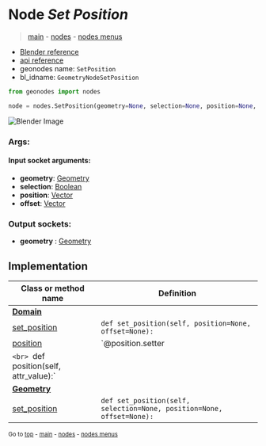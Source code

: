# Node *Set Position*

> [main](../structure.md) - [nodes](nodes.md) - [nodes menus](nodes_menus.md)

- [Blender reference](https://docs.blender.org/manual/en/latest/modeling/geometry_nodes/geometry/set_position.html)
- [api reference](https://docs.blender.org/api/current/bpy.types.GeometryNodeSetPosition.html)
- geonodes name: `SetPosition`
- bl_idname: `GeometryNodeSetPosition`

```python
from geonodes import nodes

node = nodes.SetPosition(geometry=None, selection=None, position=None, offset=None)
```

![Blender Image](https://docs.blender.org/manual/en/latest/_images/node-types_GeometryNodeSetPosition.webp)

### Args:

#### Input socket arguments:

- **geometry**: [Geometry](Geometry.md)
- **selection**: [Boolean](Boolean.md)
- **position**: [Vector](Vector.md)
- **offset**: [Vector](Vector.md)

### Output sockets:

- **geometry** : [Geometry](Geometry.md)

## Implementation

| Class or method name | Definition |
|----------------------|------------|
| **[Domain](Domain.md)** |
| [set_position](Domain.md#set_position) | `def set_position(self, position=None, offset=None):` |
| [position](Domain.md#position) | `@position.setter
`<br> `def position(self, attr_value):` |
| **[Geometry](Geometry.md)** |
| [set_position](Geometry.md#set_position) | `def set_position(self, selection=None, position=None, offset=None):` |

<sub>Go to [top](#node-Set-Position) - [main](../structure.md) - [nodes](nodes.md) - [nodes menus](nodes_menus.md)</sub>

